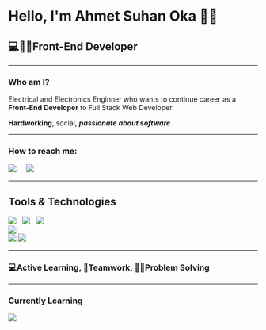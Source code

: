 <h1>Hello, I'm Ahmet Suhan Oka 🙋‍♂️</h1>
<h2>💻👨‍💻Front-End Developer</h2>
<hr>

<h3>Who am I?</h3>
<p>Electrical and Electronics Enginner who wants to continue career as a <strong>Front-End Developer</strong> to Full Stack Web Developer.</p>
<p><b>Hardworking</b>, social, <em><b>passionate about software</b></em></p>
<hr>


<h3>How to reach me:</h3>

<a href="https://www.linkedin.com/in/ahmet-suhan-oka/"><img src="https://img.shields.io/badge/linkedin-%230077B5.svg?&style=for-the-badge&logo=linkedin&logoColor=white" /></a>&nbsp;&nbsp;&nbsp;&nbsp;
<a href="mailto:ahmetsuhanoka0@gmail.com"><img src="https://img.shields.io/badge/gmail-%23D14836.svg?&style=for-the-badge&logo=gmail&logoColor=white" /></a>&nbsp;&nbsp;&nbsp;&nbsp;
<hr>

<h2>Tools & Technologies</h2>
<p>
   <img src="https://img.shields.io/badge/javascript%20-%23F7DF1E.svg?&style=for-the-badge&logo=javascript&logoColor=white" />&nbsp;&nbsp;
   <img src="https://img.shields.io/badge/html5%20-%23e34f26.svg?&style=for-the-badge&logo=html5&logoColor=white" />&nbsp;&nbsp;
   <img src="https://img.shields.io/badge/css3%20-%231572B6.svg?&style=for-the-badge&logo=css3&logoColor=white" />&nbsp;&nbsp;
   <br>
    <img src="https://img.shields.io/badge/C%23-.NET%20CORE-green">
   <br>
   <img src="https://img.shields.io/badge/-Git-black?style=flat-square&logo=git&link=https://github.com/ahmetsuhan">
   <img src="https://img.shields.io/badge/-GitHub-181717?style=flat-square&logo=github&link=https://github.com/ahmetsuhan">
</p> 

<hr>

<h3>💻Active Learning, 🤝Teamwork, 👨‍💻Problem Solving</h3> 
<hr>

<h3>Currently Learning</h3>
 <img src="https://img.shields.io/badge/react%20-%2361DAFB.svg?&style=for-the-badge&logo=react&logoColor=white" />&nbsp;&nbsp;&nbsp;
